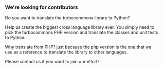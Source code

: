 ### We're looking for contributors
Do you want to translate the turbocommons library to Python?

Help us create the biggest cross language library ever. You simply need to pick the turbocommons PHP version and translate the classes and unit tests to Python.

Why translate from PHP? just because the php version is the one that we use as a reference to translate the library to other languages. 

Please contact us if you want to join our effort!
